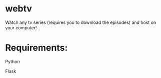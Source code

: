 # webtv
Watch any tv series (requires you to download the episodes) and host on your computer!

# Requirements:

Python

Flask
